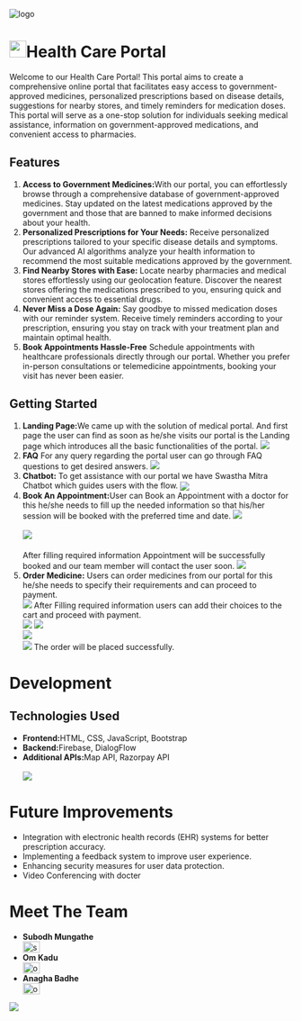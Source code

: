![logo](https://github.com/omkadu8767/Tech-Tesseract-Hackathon/blob/main/Readme%20Assests/Anagha%20Badhe%20(1).png)
<h1><img src="https://github.com/omkadu8767/Tech-Tesseract-Hackathon/blob/main/assests/logo.png" height="30">Health Care Portal</h1>
        <p>Welcome to our Health Care Portal! This portal aims to create a comprehensive online portal that facilitates easy access to government-approved medicines, personalized prescriptions based on disease details, suggestions for nearby stores, and timely reminders for medication doses. This portal will serve as a one-stop solution for individuals seeking medical assistance, information on government-approved medications, and convenient access to pharmacies.

</p>
 <h2>Features</h2>
        <ol>
            <li><strong>Access to Government Medicines:</strong>With our portal, you can effortlessly browse through a comprehensive database of government-approved medicines. Stay updated on the latest medications approved by the government and those that are banned to make informed decisions about your health.</li>
            <li><strong>Personalized Prescriptions for Your Needs:</strong> Receive personalized prescriptions tailored to your specific disease details and symptoms. Our advanced AI algorithms analyze your health information to recommend the most suitable medications approved by the government.</li>
            <li><strong>Find Nearby Stores with Ease:</strong> Locate nearby pharmacies and medical stores effortlessly using our geolocation feature. Discover the nearest stores offering the medications prescribed to you, ensuring quick and convenient access to essential drugs.
</li>
            <li><strong> Never Miss a Dose Again:</strong> Say goodbye to missed medication doses with our reminder system. Receive timely reminders according to your prescription, ensuring you stay on track with your treatment plan and maintain optimal health.</li>
       <li><strong> Book Appointments Hassle-Free</strong> Schedule appointments with healthcare professionals directly through our portal. Whether you prefer in-person consultations or telemedicine appointments, booking your visit has never been easier.</li>
        </ol>
       <h2>Getting Started</h2>
        <ol>
            <li><strong>Landing Page:</strong>We came up with the solution of medical portal. And first page the user can find as soon as he/she visits our portal is the Landing page which introduces all the basic functionalities of the portal.
            <img src="https://github.com/omkadu8767/Tech-Tesseract-Hackathon/blob/main/Readme%20Assests/landing%20page.png"></li>
            <li><strong>FAQ</strong> For any query regarding the portal user can go through FAQ questions to get desired answers.
             <img src="https://github.com/omkadu8767/Tech-Tesseract-Hackathon/blob/main/Readme%20Assests/FAQ.png"></li>
            <li><strong>Chatbot:</strong> To get assistance with our portal we have Swastha Mitra Chatbot which guides users with the flow.
         <img src="https://github.com/omkadu8767/Tech-Tesseract-Hackathon/blob/main/Readme%20Assests/bot.png" align="center"></li>
            <li><strong>Book An Appointment:</strong>User can Book an Appointment with a doctor for this he/she needs to fill up the needed information so that his/her session will be booked with the preferred time and date.
            <img src="https://github.com/omkadu8767/Tech-Tesseract-Hackathon/blob/main/Readme%20Assests/Book%20an%20appointment.png"><br><br>
            <img src="https://github.com/omkadu8767/Tech-Tesseract-Hackathon/blob/main/Readme%20Assests/Book%20an%20appointment1.png"><br><br>
          After filling required information Appointment will be successfully booked and our team member will contact the user soon.   <img src="https://github.com/omkadu8767/Tech-Tesseract-Hackathon/blob/main/Readme%20Assests/Book%20an%20appointment%202.png"></li>
            <li><strong>Order Medicine:</strong> Users can order medicines from our portal for this he/she needs to specify their requirements and can proceed to payment.<br>
            <img src="https://github.com/omkadu8767/Tech-Tesseract-Hackathon/blob/main/Readme%20Assests/order%20med.png">
            After Filling required information users can add their choices to the cart and proceed with payment.
            <br>
            <img src="https://github.com/omkadu8767/Tech-Tesseract-Hackathon/blob/main/Readme%20Assests/order%20med1.png">
            <img src="https://github.com/omkadu8767/Tech-Tesseract-Hackathon/blob/main/Readme%20Assests/payment.png"><br>
            <img src="https://github.com/omkadu8767/Tech-Tesseract-Hackathon/blob/main/Readme%20Assests/payment1.png"><br>
            <img src="https://github.com/omkadu8767/Tech-Tesseract-Hackathon/blob/main/Readme%20Assests/payment%202.png">
            The order will be placed successfully. </li>
        </ol>
        <h1>Development</h1>
       <h2>Technologies Used</h2>
       <ul>
               <li><strong>Frontend:</strong>HTML, CSS, JavaScript, Bootstrap</li>
                   <li><strong>Backend:</strong>Firebase, DialogFlow</li>
               <li><strong>Additional APIs:</strong>Map API, Razorpay API</li>
               <br>
               <img src="https://github.com/omkadu8767/Tech-Tesseract-Hackathon/blob/main/Readme%20Assests/TECH%20STACK.jpg">
        </ul>
        <h1>Future Improvements</h1>
        <ul>
                <li>Integration with electronic health records (EHR) systems for better prescription accuracy.</li>
                <li>Implementing a feedback system to improve user experience.</li>
                <li>Enhancing security measures for user data protection.</li>
<li>Video Conferencing with docter</li>
        </ul>
        <h1>Meet The Team</h1>
        <ul>
                <li><Strong>Subodh Mungathe</Strong><br>
                <a href="https://www.linkedin.com/in/subodh-munghate-373a54302/?utm_source=share&utm_campaign=share_via&utm_content=profile&utm_medium=android_app" target="blank"><img align="center" src="https://raw.githubusercontent.com/rahuldkjain/github-profile-readme-generator/master/src/images/icons/Social/linked-in-alt.svg" alt="subodh" height="20" width="30" /></a></li>
                <li><strong>Om Kadu</strong><br>
                <a href="https://in.linkedin.com/in/om-kadu-53305425a" target="blank"><img align="center" src="https://raw.githubusercontent.com/rahuldkjain/github-profile-readme-generator/master/src/images/icons/Social/linked-in-alt.svg" alt="om" height="20" width="30" /></a></li>
                <li><strong>Anagha Badhe</strong><br>
                <a href="v" target="blank"><img align="center" src="https://raw.githubusercontent.com/rahuldkjain/github-profile-readme-generator/master/src/images/icons/Social/linked-in-alt.svg" alt="om" height="20" width="30" /></a></li>
        </ul>
        <img src="https://github.com/omkadu8767/Tech-Tesseract-Hackathon/blob/main/Readme%20Assests/team.jpg">
